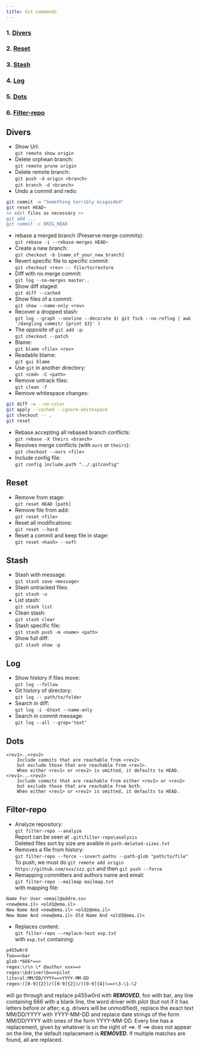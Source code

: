 ```yaml
---
title: Git commands
---  
```

### 1. [Divers](#divers)
### 2. [Reset](#reset)
### 3. [Stash](#stash)
### 4. [Log](#log)
### 5. [Dots](#dots)
### 6. [Filter-repo](#filter-repo)

## Divers
* Show Url:  
`git remote show origin`
* Delete orphean branch:  
`git remote prune origin`
* Delete remote branch:  
`git push -d origin <branch>`  
`git branch -d <branch>`
* Undo a commit and redo:  
```bash
git commit -m "Something terribly misguided"
git reset HEAD~
<< edit files as necessary >>
git add ...
git commit -c ORIG_HEAD
```
* rebase a merged branch (Preserve merge commits):  
`git rebase -i --rebase-merges HEAD~`
* Create a new branch:  
`git checkout -b [name_of_your_new_branch]`
* Revert specific file to specific commit:  
`git checkout <rev> -- file/to/restore`
* Diff with no merge commit:  
`git log --no-merges master..`
* Show diff staged:  
`git diff --cached`
* Show files of a commit:  
`git show --name-only <rev>`
* Recover a dropped stash:  
`git log --graph --oneline --decorate $( git fsck --no-reflog | awk '/dangling commit/ {print $3}' )`
* The opposite of `git add -p`:  
`git checkout --patch`
* Blame:  
`git blame <file> <rev>`
* Readable blame:  
`git gui blame`
* Use `git` in another directory:  
`git <cmd> -C <path>`
* Remove untrack files:  
`git clean -f`
* Remove whitespace changes:  
```bash
git diff -w --no-color
git apply --cached --ignore-whitespace
git checkout -- .
git reset
```
* Rebase accepting all rebased branch conflicts:  
`git rebase -X theirs <branch>`  
* Resolves merge conflicts (with `ours` or `theirs`):  
`git checkout --ours <file>`
* Include config file:  
`git config include.path "../.gitconfig"`  

## Reset
* Remove from stage:  
`git reset HEAD [path]`
* Remove file from add:  
`git reset <file>`
* Reset all modifications:  
`git reset --hard`
* Reset a commit and keep file in stage:  
`git reset <hash> --soft`

## Stash  
* Stash with message:  
`git stash save <message>`
* Stash untracked files:  
`git stash -u`
* List stash:  
`git stash list`
* Clean stash:  
`git stash clear`
* Stash specific file:  
`git stash push -m <name> <path>`
* Show full diff:  
`git stash show -p`


## Log
* Show history if files move:  
`git log --follow`
* Git history of directory:  
`git log -- path/to/folder`
* Search in diff:  
`git log -i -Gtext --name-only`
* Search in commit message:  
`git log --all --grep='text'`


## Dots
```
<rev1>..<rev2>
	Include commits that are reachable from <rev2> 
	but exclude those that are reachable from <rev1>. 
	When either <rev1> or <rev2> is omitted, it defaults to HEAD.
<rev1>...<rev2>
	Include commits that are reachable from either <rev1> or <rev2>
	but exclude those that are reachable from both. 
	When either <rev1> or <rev2> is omitted, it defaults to HEAD.
```

## Filter-repo
* Analyze repository:  
`git filter-repo --analyze`  
Report can be seen at `.git\filter-repo\analysis`  
Deleted files sort by size are avaible in `path-deleted-sizes.txt`    
* Removes a file from history:  
`git filter-repo --force --invert-paths --path-glob "path/to/file"`  
To push, we must do `git remote add origin https://github.com/xxx/zzz.git` and then `git push --force`  
* Remapping committers and authors name and email:  
`git filter-repo --mailmap mailmap.txt`  
with mapping file:  

```txt
Name For User <email@addre.ss>
<new@ema.il> <old1@ema.il>
New Name And <new@ema.il> <old2@ema.il>
New Name And <new@ema.il> Old Name And <old3@ema.il>
```

* Replaces content:  
`git filter-repo --replace-text exp.txt`  
with `exp.txt` containing:  

```txt
p455w0rd
foo==>bar
glob:*666*==>
regex:\r\n \* @author xxx==>
regex:\bdriver\b==>pilot
literal:MM/DD/YYYY==>YYYY-MM-DD
regex:([0-9]{2})/([0-9]{2})/([0-9]{4})==>\3-\1-\2
```

will go through and replace p455w0rd with ***REMOVED***, foo with bar, any line containing 666 with a blank line, the word driver with pilot (but not if it has letters before or after; e.g. drivers will be unmodified), replace the exact text MM/DD/YYYY with YYYY-MM-DD and replace date strings of the form MM/DD/YYYY with ones of the form YYYY-MM-DD. Every line has a replacement, given by whatever is on the right of ==>. If ==> does not appear on the line, the default replacement is ***REMOVED***. If multiple matches are found, all are replaced. 
